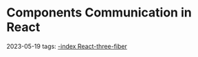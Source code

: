 # Components Communication in React
2023-05-19
tags: [-index React-three-fiber](../-index%20React-three-fiber.md)


